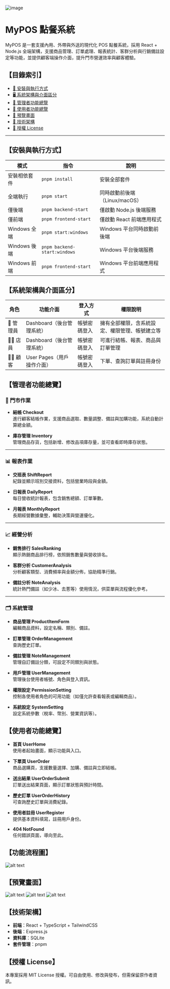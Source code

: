 ![image](https://github.com/user-attachments/assets/9b5920ab-3e80-4243-a7c8-52afed1f7b5d)

# MyPOS 點餐系統

MyPOS 是一套支援內用、外帶與外送的現代化 POS 點餐系統，採用 React + Node.js 全端架構，支援商品管理、訂單處理、報表統計、客群分析與行銷備註設定等功能，並提供顧客端操作介面，提升門市營運效率與顧客體驗。



## 【目錄索引】

- [🚀 安裝與執行方式](#安裝與執行方式)
- [🖥 系統架構與介面區分](#系統架構與介面區分)
- [📘 管理者功能總覽](#管理者功能總覽)
- [👤 使用者功能總覽](#使用者功能總覽)
- [📸 預覽畫面](#預覽畫面)
- [🧪 技術架構](#技術架構)
- [📄 授權 License](#授權-license)


---

## 【安裝與執行方式】

| 模式           | 指令                          | 說明                            |
|----------------|-------------------------------|---------------------------------|
| 安裝相依套件    | `pnpm install`                | 安裝全部套件                   |
| 全端執行       | `pnpm start`                  | 同時啟動前後端（Linux/macOS）  |
| 僅後端         | `pnpm backend-start`          | 僅啟動 Node.js 後端服務        |
| 僅前端         | `pnpm frontend-start`         | 僅啟動 React 前端應用程式      |
| Windows 全端   | `pnpm start:windows`          | Windows 平台同時啟動前後端     |
| Windows 後端   | `pnpm backend-start:windows`  | Windows 平台後端服務           |
| Windows 前端   | `pnpm frontend-start`         | Windows 平台前端應用程式       |



## 【系統架構與介面區分】


| 角色         | 功能介面                         | 登入方式            | 權限說明                                       |
|--------------|----------------------------------|---------------------|------------------------------------------------|
| 👑 管理員     | Dashboard（後台管理系統）         | 帳號密碼登入         | 擁有全部權限，含系統設定、權限管理、帳號建立等 |
| 👩‍💼 店員       | Dashboard（後台管理系統）         | 帳號密碼登入         | 可進行結帳、報表、商品與訂單管理               |
| 🧑‍🍳 顧客 | User Pages（用戶操作介面）         | 帳號密碼登入           | 下單、查詢訂單與註冊身份                         |




## 【管理者功能總覽】

### 🏪 門市作業

- **結帳 Checkout**  
  進行顧客結帳作業，支援商品選取、數量調整、備註與加購功能，系統自動計算總金額。

- **庫存管理 Inventory**  
  管理商品存貨，包括新增、修改品項庫存量，並可查看即時庫存狀態。

---

### 📊 報表作業

- **交班表 ShiftReport**  
  紀錄並顯示班別交接資料，包括營業時段與金額。

- **日報表 DailyReport**  
  每日營收統計報表，包含銷售總額、訂單筆數。

- **月報表 MonthlyReport**  
  長期經營數據彙整，輔助決策與營運優化。

---

### 📈 經營分析

- **銷售排行 SalesRanking**  
  顯示熱銷商品排行榜，依照銷售數量與營收排名。

- **客群分析 CustomerAnalysis**  
  分析顧客類型、消費頻率與金額分佈，協助精準行銷。

- **備註分析 NoteAnalysis**  
  統計熱門備註（如少冰、去蔥等）使用情況，供菜單與流程優化參考。

---

### 🗂️ 系統管理

- **商品管理 ProductItemForm**  
  編輯商品資料，設定名稱、類別、備註。

- **訂單管理 OrderManagement**  
  查詢歷史訂單。

- **備註管理 NoteManagement**  
  管理自訂備註分類，可設定不同類別與狀態。

- **用戶管理 UserManagement**  
  管理後台使用者帳號、角色與登入資訊。

- **權限設定 PermissionSetting**  
  控制各使用者角色的可用功能（如僅允許查看報表或編輯商品）。

- **系統設定 SystemSetting**  
  設定系統參數（稅率、幣別、營業資訊等）。


## 【使用者功能總覽】
- **首頁 UserHome**  
  使用者起始畫面，顯示功能與入口。

- **下單頁 UserOrder**  
  商品選購頁，支援數量選擇、加購、備註與立即結帳。

- **送出結果 UserOrderSubmit**  
  訂單送出結果頁面，顯示訂單狀態與預計時間。

- **歷史訂單 UserOrderHistory**  
  可查詢歷史訂單與消費紀錄。

- **使用者註冊 UserRegister**  
  提供基本資料填寫，註冊用戶身份。

- **404 NotFound**  
  任何錯誤頁面，導向至此。

## 【功能流程圖】

![alt text](public/images/ForREADME/flowchart.png)

## 【預覽畫面】

![alt text](public/images/ForREADME/Checkout.png)
![alt text](public/images/ForREADME/CustomerAnalysis.png)
![alt text](public/images/ForREADME/ReportMonthly.png)

## 【技術架構】

- **前端**：React + TypeScript + TailwindCSS
- **後端**：Express.js
- **資料庫**：SQLite 
- **套件管理**：pnpm



## 【授權 License】

本專案採用 MIT License 授權。可自由使用、修改與發布，但需保留原作者資訊。
